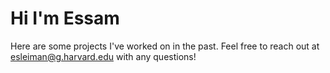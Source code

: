 # Hi I'm Essam 

 Here are some projects I've worked on in the past. Feel free to reach out at esleiman@g.harvard.edu with any questions! 

